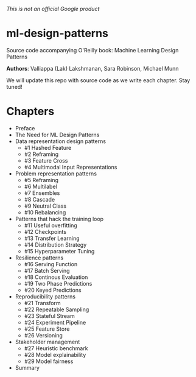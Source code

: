 *This is not an official Google product*

# ml-design-patterns
Source code accompanying O'Reilly book: Machine Learning Design Patterns

**Authors**: Valliappa (Lak) Lakshmanan, Sara Robinson, Michael Munn

We will update this repo with source code as we write each chapter. Stay tuned!

# Chapters

* Preface
* The Need for ML Design Patterns
* Data representation design patterns
  * #1 Hashed Feature
  * #2 Reframing
  * #3 Feature Cross
  * #4 Multimodal Input Representations
* Problem representation patterns
  * #5 Reframing
  * #6 Multilabel
  * #7 Ensembles
  * #8 Cascade
  * #9 Neutral Class
  * #10 Rebalancing
* Patterns that hack the training loop
  * #11 Useful overfitting
  * #12 Checkpoints
  * #13 Transfer Learning
  * #14 Distribution Strategy
  * #15 Hyperparameter Tuning
* Resilience patterns
  * #16 Serving Function
  * #17 Batch Serving
  * #18 Continous Evaluation
  * #19 Two Phase Predictions
  * #20 Keyed Predictions
* Reproducibility patterns
  * #21 Transform
  * #22 Repeatable Sampling
  * #23 Stateful Stream
  * #24 Experiment Pipeline
  * #25 Feature Store
  * #26 Versioning
* Stakeholder management
  * #27 Heuristic benchmark
  * #28 Model explainability
  * #29 Model fairness
* Summary
